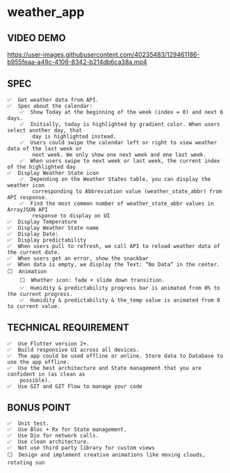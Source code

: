 # weather_app

## VIDEO DEMO

https://user-images.githubusercontent.com/40235483/129461186-b955feaa-a49c-4106-8342-b214db6ca38a.mp4

## SPEC
 
    ✅  Get weather data from API.
    ✅  Spec about the calendar:
        ✅  Show Today at the beginning of the week (index = 0) and next 6 days.
        ✅  Initially, today is highlighted by gradient color. When users select another day, that
            day is highlighted instead.
        ✅  Users could swipe the calendar left or right to view weather data of the last week or
            next week. We only show one next week and one last week.
        ✅  When users swipe to next week or last week, the current index of the highlighted day
    ✅  Display Weather State icon
        ✅  Depending on the Weather States table, you can display the weather icon
            corresponding to Abbreviation value (weather_state_abbr) from API response.
        ✅  Find the most common number of weather_state_abbr values in ArrayJSON API
            response to display on UI
    ✅  Display Temperature
    ✅  Display Weather State name
    ✅  Display Date:
    ✅  Display predictability
    ✅  When users pull to refresh, we call API to reload weather data of the current date.
    ✅  When users get an error, show the snackbar
    ✅  When data is empty, we display the Text: “No Data” in the center.
    ⬜️  Animation
        ⬜️  Whether icon: fade + slide down transition.
        ✅  Humidity & predictability progress bar is animated from 0% to the current progress.
        ✅  Humidity & predictability & the_temp value is animated from 0 to current value.
    
## TECHNICAL REQUIREMENT
    ✅  Use Flutter version 2+.
    ✅  Build responsive UI across all devices.
    ✅  The app could be used offline or online. Store data to Database to use the app offline.
    ✅  Use the best architecture and State management that you are confident in (as clean as
        possible).
    ✅  Use GIT and GIT Flow to manage your code

## BONUS POINT
    ✅  Unit test.
    ✅  Use Bloc + Rx for State management.
    ✅  Use Dio for network calls.
    ✅  Use clean architecture.
    ✅  Not use third party library for custom views
    ⬜️  Design and implement creative animations like moving clouds, rotating sun

